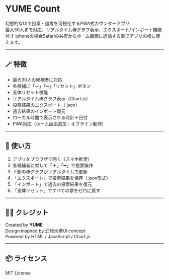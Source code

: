 # YUME Count

幻想的なUIで投票・選考を可視化するPWA式カウンターアプリ  
最大30人まで対応、リアルタイム棒グラフ表示、エクスポート/インポート機能付き
iphoneの場合Safariの共有からホーム画面に追加する事でアプリの様に使えます。

---

## 🪄 特徴

- 最大30人の候補者に対応
- 各候補に「＋」「➖」「リセット」ボタン
- 全体リセット機能
- リアルタイム棒グラフ表示（Chart.js）
- 投票結果のエクスポート（.json）
- 過去結果のインポート復元
- ローカル時間で表示される時計＋日付
- PWA対応（ホーム画面追加・オフライン動作）

---

## 🚀 使い方

1. アプリをブラウザで開く（スマホ推奨）
2. 各候補者に対して「＋」「➖」で投票操作
3. 下部の棒グラフがリアルタイムで更新
4. 「エクスポート」で投票結果を保存（.json形式）
5. 「インポート」で過去の投票結果を復元
6. 「全体リセット」ですべての票をゼロに戻す

---

## 🧑‍🎨 クレジット

Created by **YUME**  
Design inspired by 幻想水槽UI concept  
Powered by HTML / JavaScript / Chart.js

---

## 📦 ライセンス

MIT License

